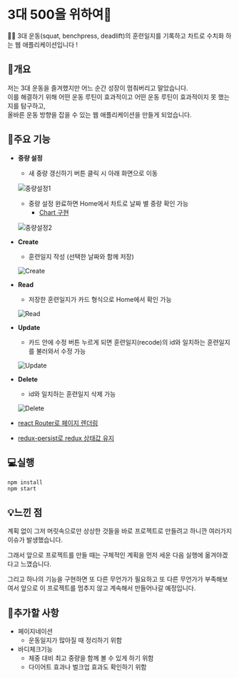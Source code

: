 # **3대 500을 위하여🚀**

🏋️‍♂️ 3대 운동(squat, benchpress, deadlift)의 훈련일지를 기록하고 차트로 수치화 하는 웹 애플리케이션입니다 !


## **💪개요**

 저는 3대 운동을 즐겨했지만 어느 순간 성장이 멈춰버리고 말았습니다.   
 이를 해결하기 위해 어떤 운동 루틴이 효과적이고 어떤 운동 루틴이 효과적이지 못 했는지를 탐구하고,  
 올바른 운동 방향을 잡을 수 있는 웹 애플리케이션을 만들게 되었습니다.    

## **📑주요 기능**

* **중량 설정**
  * 새 중량 갱신하기 버튼 클릭 시 아래 화면으로 이동   

  ![중량설정1](https://user-images.githubusercontent.com/101387557/227459433-a139b65d-a20f-4868-93e0-24ca49eb0d2e.png)

  * 중량 설정 완료하면 Home에서 차트로 날짜 별 중량 확인 가능 
    * [Chart 구현](https://github.com/youngeunkk/health-project/wiki/Chart)  
  
  ![중량설정2](https://user-images.githubusercontent.com/101387557/227459451-e1b8a467-1bd1-49ef-abdc-9931f39e7ea1.png)

* **Create**
  * 훈련일지 작성 (선택한 날짜와 함께 저장)  
  
  ![Create](https://user-images.githubusercontent.com/101387557/227442552-7d99434b-7dc3-43fb-bc3c-2a3b50427851.gif)   



* **Read**
  * 저장한 훈련일지가 카드 형식으로 Home에서 확인 가능  
  
  ![Read](https://user-images.githubusercontent.com/101387557/227443867-25742f19-c93f-4382-ace1-08a2b22c931c.png)  


* **Update**
  * 카드 안에 수정 버튼 누르게 되면 훈련일지(recode)의 id와 일치하는 훈련일지를 불러와서 수정 가능

  ![Update](https://user-images.githubusercontent.com/101387557/227446209-56c61577-6d21-402d-964d-35de4c497baf.gif)   



* **Delete**
  * id와 일치하는 훈련일지 삭제 가능

  ![Delete](https://user-images.githubusercontent.com/101387557/227443062-f610ed87-45e9-4afd-b207-1f05f3ad22c5.gif)
   



* [react Router로 페이지 렌더링](https://github.com/youngeunkk/health-project/wiki/react-Router)   


   



* [redux-persist로 redux 상태값 유지](https://github.com/youngeunkk/health-project/wiki/redux-persist)


## **💻실행**

```
npm install 
npm start 
```
  
 ## **💡느낀 점**
   
      
  계획 없이 그저 머릿속으로만 상상한 것들을 바로 프로젝트로 만들려고 하니깐 여러가지 이슈가 발생했습니다.   

  그래서 앞으로 프로젝트를 만들 때는 구체적인 계획을 먼저 세운 다음 실행에 옮겨야겠다고 느꼈습니다.   

  그리고 하나의 기능을 구현하면 또 다른 무언가가 필요하고 또 다른 무언가가 부족해보여서 앞으로 이 프로젝트를 멈추지 않고 계속해서 만들어나갈 예정입니다.      
     
     

## **🛒추가할 사항**
* 페이지네이션
  * 운동일지가 많아질 때 정리하기 위함
* 바디체크기능
  * 체중 대비 최고 중량을 함께 볼 수 있게 하기 위함
  * 다이어트 효과나 벌크업 효과도 확인하기 위함